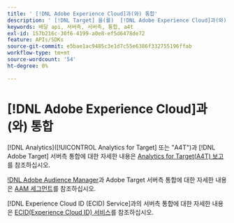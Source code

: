 ```yaml
---
title: ' [!DNL Adobe Experience Cloud]과(와) 통합'
description: ' [!DNL Target] 을(를)  [!DNL Adobe Experience Cloud]과(와) 통합하려면 어떻게 합니까?'
keywords: 배달 api, 서버측, 서버측, 통합, a4t
exl-id: 157b216c-30f6-4199-a0e8-ef5d6478de72
feature: APIs/SDKs
source-git-commit: e5bae1ac9485c3e1d7c55e6386f332755196ffab
workflow-type: tm+mt
source-wordcount: '54'
ht-degree: 0%

---
```


# [!DNL Adobe Experience Cloud]과(와) 통합

[!DNL Analytics]([!UICONTROL Analytics for Target] 또는 &quot;A4T&quot;)과 [!DNL Adobe Target] 서버측 통합에 대한 자세한 내용은 [Analytics for Target(A4T) 보고](/help/dev/implement/server-side/sdk-guides/integration-with-experience-cloud/a4t-reporting.md)를 참조하십시오.

[!DNL Adobe Audience Manager](AAM)과 Adobe Target 서버측 통합에 대한 자세한 내용은 [AAM 세그먼트](/help/dev/implement/server-side/sdk-guides/integration-with-experience-cloud/aam-segments.md)를 참조하십시오.

[!DNL Experience Cloud ID (ECID) Service]과의 서버측 통합에 대한 자세한 내용은 [ECID(Experience Cloud ID) 서비스](/help/dev/implement/server-side/sdk-guides/integration-with-experience-cloud/ecid.md)를 참조하십시오.
